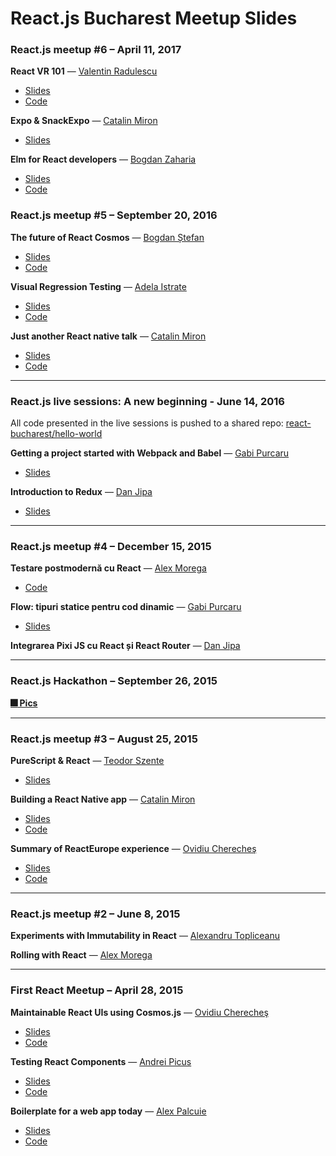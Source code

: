 # React.js Bucharest Meetup Slides

### React.js meetup #6 – April 11, 2017

__React VR 101__ — [Valentin Radulescu](https://github.com/RadValentin)
- [Slides](https://docs.google.com/presentation/d/1_ookC72csAi3UixYIsd9wxGZW83B1gTMntvNZVcAjy8/edit?usp=sharing)
- [Code](https://github.com/RadValentin/put-on-the-glasses-vr)

__Expo & SnackExpo__ — [Catalin Miron](https://github.com/catalinmiron)
- [Slides](http://slides.com/catalinmiron/deck-1#/)

__Elm for React developers__ — [Bogdan Zaharia](https://github.com/zaboco)
- [Slides](https://speakerdeck.com/zaboco/elm-for-react-developers)
- [Code](https://github.com/zaboco/elm-and-react)

### React.js meetup #5 – September 20, 2016

__The future of React Cosmos__ — [Bogdan Ștefan](https://github.com/bogdanjsx)
- [Slides](https://github.com/react-bucharest/slides/blob/master/assets/sept-2016/bogdan-stefan-the-future-of-react-cosmos.pdf)
- [Code](https://github.com/skidding/react-cosmos)

__Visual Regression Testing__ — [Adela Istrate](https://github.com/adela-istrate-hs)
- [Slides](https://github.com/react-bucharest/slides/blob/master/assets/sept-2016/adela-istrate-visual-regression-testing.pdf)
- [Code](https://github.com/react-bucharest/mugshot-demo)

__Just another React native talk__ — [Catalin Miron](https://github.com/catalinmiron)
- [Slides](https://github.com/react-bucharest/slides/blob/master/assets/sept-2016/catalin-miron-just-another-react-native-talk.pdf)
- [Code](https://github.com/catalinmiron/react-native-dribbble-app)

---

### React.js live sessions: A new beginning - June 14, 2016

All code presented in the live sessions is pushed to a shared repo: [react-bucharest/hello-world](https://github.com/react-bucharest/hello-world)

__Getting a project started with Webpack and Babel__ — [Gabi Purcaru](https://github.com/gabipurcaru)
- [Slides](https://github.com/react-bucharest/slides/blob/master/assets/june-2016/Bootstrapping%20a%20React%20project%20with%20ES6.pdf)

__Introduction to Redux__ — [Dan Jipa](https://github.com/therealthing)
- [Slides](https://github.com/react-bucharest/slides/blob/master/assets/june-2016/dan-jipa-redux-react.pdf)

---

### React.js meetup #4 – December 15, 2015

__Testare postmodernă cu React__ — [Alex Morega](https://github.com/mgax)
- [Code](https://github.com/mgax/talk-react-testing)

__Flow: tipuri statice pentru cod dinamic__ — [Gabi Purcaru](https://github.com/gabipurcaru)
- [Slides](https://drive.google.com/file/d/0B4YYApDApPecY2F3QXlQQm1jRG8/view)

__Integrarea Pixi JS cu React și React Router__ — [Dan Jipa](https://github.com/therealthing)


---

### React.js Hackathon – September 26, 2015

__[:fireworks: Pics](https://goo.gl/photos/K5raFkREwrroMLY2A)__

---

### React.js meetup #3 – August 25, 2015

 __PureScript & React__ — [Teodor Szente](https://github.com/teosz)
 - [Slides](https://docs.google.com/presentation/d/1j9K8UbdXoT3QmVEc5524Fla04DaRWHiWrrfhYPRHT7I/edit?usp=sharing)

__Building a React Native app__ — [Catalin Miron](https://github.com/catalinmiron)
- [Slides](http://slides.com/catalinmiron/deck#/)
- [Code](https://github.com/catalinmiron/weather-meetup)

__Summary of ReactEurope experience__ — [Ovidiu Cherecheş](https://github.com/skidding/)
- [Slides](https://slides.com/skidding/react-meetup-3/)
- [Code](https://github.com/skidding/flux-dispatcher-game)

---

### React.js meetup #2 – June 8, 2015

__Experiments with Immutability in React__ — [Alexandru Topliceanu](https://github.com/topliceanu)

__Rolling with React__ — [Alex Morega](https://github.com/mgax)

---

### First React Meetup – April 28, 2015

__Maintainable React UIs using Cosmos.js__ — [Ovidiu Cherecheş](https://github.com/skidding/)
- [Slides](https://speakerdeck.com/skidding/maintainable-react-uis-using-cosmos-dot-js)
- [Code](https://github.com/skidding/cosmos)

__Testing React Components__ — [Andrei Picus](https://github.com/NiGhTTraX/)
- [Slides](https://speakerdeck.com/nighttrax/testing-react-components)
- [Code](https://github.com/NiGhTTraX/react-test-buffet)

__Boilerplate for a web app today__ — [Alex Palcuie](https://github.com/palcu)
- [Slides](https://speakerdeck.com/palcu/boilerplate-for-a-web-app-today)
- [Code](https://github.com/infoeducatie/infoeducatie-ui)
